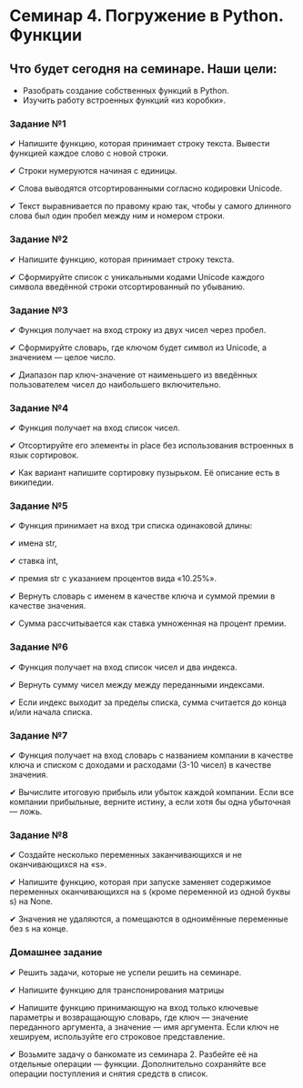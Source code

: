 # Семинар 4. Погружение в Python. Функции

## Что будет сегодня на семинаре. Наши цели:
- Разобрать создание собственных функций в Python.
- Изучить работу встроенных функций «из коробки».

### Задание №1

✔ Напишите функцию, которая принимает строку текста. Вывести функцией каждое слово с новой строки.

✔ Строки нумеруются начиная с единицы.

✔ Слова выводятся отсортированными согласно кодировки Unicode.

✔ Текст выравнивается по правому краю так, чтобы у самого длинного слова был один пробел между ним и номером строки.

### Задание №2

✔ Напишите функцию, которая принимает строку текста.

✔ Сформируйте список с уникальными кодами Unicode каждого символа введённой строки отсортированный по убыванию.

### Задание №3

✔ Функция получает на вход строку из двух чисел через пробел.

✔ Сформируйте словарь, где ключом будет символ из Unicode, а значением — целое число.

✔ Диапазон пар ключ-значение от наименьшего из введённых пользователем чисел до наибольшего включительно.

### Задание №4

✔ Функция получает на вход список чисел.

✔ Отсортируйте его элементы in place без использования встроенных в язык сортировок.

✔ Как вариант напишите сортировку пузырьком. Её описание есть в википедии.

### Задание №5

✔ Функция принимает на вход три списка одинаковой длины:

✔ имена str,

✔ ставка int,

✔ премия str с указанием процентов вида «10.25%».

✔ Вернуть словарь с именем в качестве ключа и суммой премии в качестве значения.

✔ Сумма рассчитывается как ставка умноженная на процент премии. 

### Задание №6

✔ Функция получает на вход список чисел и два индекса.

✔ Вернуть сумму чисел между между переданными индексами.

✔ Если индекс выходит за пределы списка, сумма считается до конца и/или начала списка.

### Задание №7

✔ Функция получает на вход словарь с названием компании в качестве ключа и списком с доходами и расходами (3-10 чисел) 
в качестве значения.

✔ Вычислите итоговую прибыль или убыток каждой компании. Если все компании прибыльные, верните истину, а если хотя бы 
одна убыточная — ложь.

### Задание №8

✔ Создайте несколько переменных заканчивающихся и не оканчивающихся на «s».

✔ Напишите функцию, которая при запуске заменяет содержимое переменных оканчивающихся на s (кроме переменной из одной 
буквы s) на None.

✔ Значения не удаляются, а помещаются в одноимённые переменные без s на конце.

### Домашнее задание

✔ Решить задачи, которые не успели решить на семинаре.

✔ Напишите функцию для транспонирования матрицы

✔ Напишите функцию принимающую на вход только ключевые параметры и возвращающую словарь, где ключ — значение 
переданного аргумента, а значение — имя аргумента. Если ключ не хешируем, используйте его строковое представление.

✔ Возьмите задачу о банкомате из семинара 2. Разбейте её на отдельные операции — функции. Дополнительно сохраняйте
все операции поступления и снятия средств в список.
